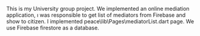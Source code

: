 This is my University group project. We implemented  an online mediation application, ı was responsible to get list of mediators  from Firebase and show to citizen.
I implemented peace\lib\Pages\mediatorList.dart page.
We use Firebase firestore as a database.
